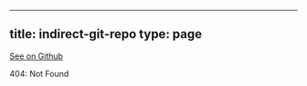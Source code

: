 
---
title: indirect-git-repo
type: page
---

[See on Github](https://github.com/jakeroggenbuck/indirect-git-repo/)

404: Not Found